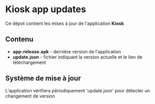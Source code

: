 # Kiosk app updates

Ce dépot contient les mises à jour de l'application **Kiosk**

## Contenu

- **app-release.apk** - dernière version de l'application
- **update.json** - fichier indiquant la version actuelle et le lien de téléchargement

## Système de mise à jour

L'application vérifiera périodiquement 'update.json' pour détecter un changement de version